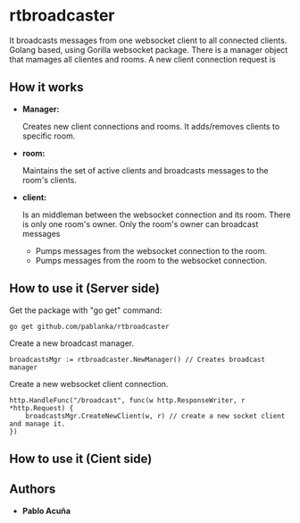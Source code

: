 # rtbroadcaster

It broadcasts messages from one websocket client to all connected clients. Golang based, using Gorilla websocket package.
There is a manager object that mamages all clientes and rooms. A new client connection request is 

## How it works

* **Manager:**
    
    Creates new client connections and rooms. It adds/removes clients to specific room.

* **room:**

    Maintains the set of active clients and broadcasts messages to the room's clients.

* **client:**

    Is an middleman between the websocket connection and its room. 
    There is only one room's owner. Only the room's owner can broadcast messages
    - Pumps messages from the websocket connection to the room. 
    - Pumps messages from the room to the websocket connection.


## How to use it (Server side)

Get the package with "go get" command:

```
go get github.com/pablanka/rtbroadcaster
```

Create a new broadcast manager.

```
broadcastsMgr := rtbroadcaster.NewManager() // Creates broadcast manager
```

Create a new websocket client connection.

```
http.HandleFunc("/broadcast", func(w http.ResponseWriter, r *http.Request) {
	broadcastsMgr.CreateNewClient(w, r) // create a new socket client and manage it.
})
```

## How to use it (Cient side)

## Authors

* **Pablo Acuña**


